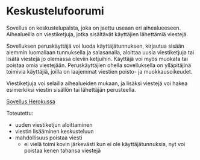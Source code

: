 # Keskustelufoorumi

Sovellus on keskustelupalsta, joka on jaettu useaan eri aihealueeseen.
Aihealueilla on viestiketjuja, jotka sisältävät käyttäjien lähettämiä
viestejä.

Sovelluksen peruskäyttäjä voi luoda käyttäjätunnuksen, kirjautua sisään
aiemmin luomallaan tunnuksella ja salasanalla, aloittaa uusia viestiketjuja 
tai lisätä viestejä jo olemassa oleviin ketjuihin. Käyttäjä voi 
myös muokata tai poistaa omia viestejään. Peruskäyttäjien ohella 
sovelluksella on ylläpitäjinä toimivia käyttäjiä, joilla on laajemmat
viestien poisto- ja muokkausoikeudet.

Viestiketjuja voi selailla aihealueiden mukaan, ja lisäksi viestejä voi 
hakea esimerkiksi viestin sisällön tai lähettäjän perusteella.

[Sovellus Herokussa](https://peaceful-castle-52118.herokuapp.com/)

Toteutettu:
- uuden viestiketjun aloittaminen
- viestin lisääminen keskusteluun
- mahdollisuus poistaa viesti
    - ei vielä toimi kovin järkevästi kun ei ole käyttäjätunnuksia, nyt voi poistaa kenen tahansa viestejä
